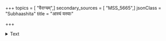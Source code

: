 +++
topics = [ "वैराग्यम्",]
secondary_sources = [ "MSS_5665",]
jsonClass = "Subhaashita"
title = "आस्यं यस्याः"

+++

<details><summary>Text</summary>

आस्यं यस्याः सुधांशुं कलयति नयनाभ्यां जितः पुंसमूहः कान्त्या विद्युत् कुचाभ्यां जलकनकधरे निर्जिते हन्त मोहः।  
कुष्ठं दुर्गन्धियुक्तं लघुकृमिविकृतं पूयमज्जास्रवाहि- व्याप्तं तन् मक्षिकाभिर्गतिरिति वपुषः कुत्सिता नास्ति लोके॥
</details>
